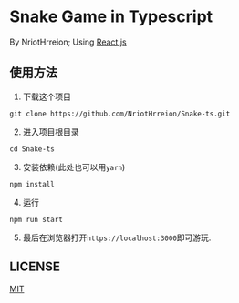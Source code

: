 # Snake Game in Typescript

By NriotHrreion; Using [React.js](https://reactjs.org)

## 使用方法

1. 下载这个项目

```
git clone https://github.com/NriotHrreion/Snake-ts.git
```

2. 进入项目根目录

```
cd Snake-ts
```

3. 安装依赖(此处也可以用`yarn`)

```
npm install
```

4. 运行

```
npm run start
```

5. 最后在浏览器打开`https://localhost:3000`即可游玩.

## LICENSE

[MIT](./LICENSE)
